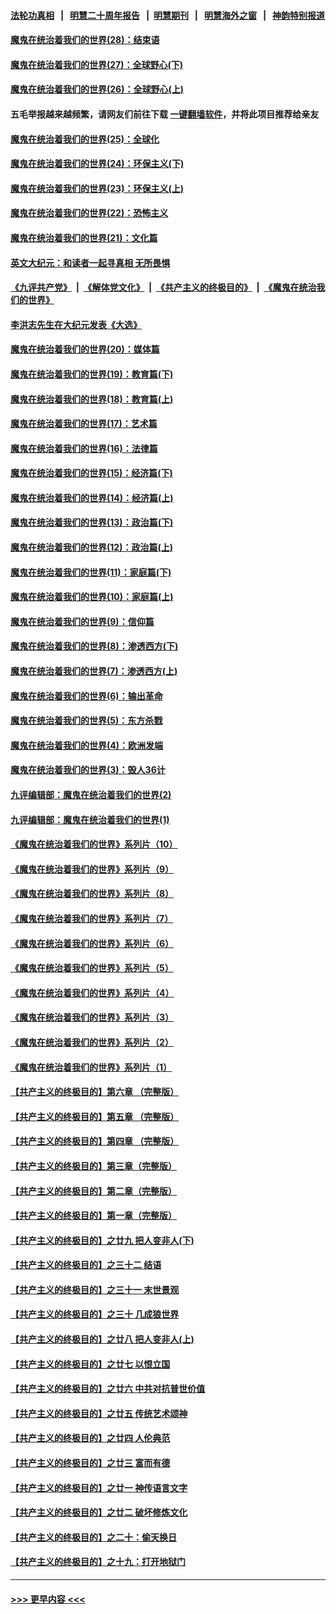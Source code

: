 #### [法轮功真相](https://github.com/gfw-breaker/truth/blob/master/README.md?t=0) &nbsp;&nbsp;|&nbsp;&nbsp; [明慧二十周年报告](https://github.com/gfw-breaker/mh-reports/blob/master/README.md?t=0) &nbsp;&nbsp;|&nbsp;&nbsp;[明慧期刊](https://github.com/gfw-breaker/mh-qikan) &nbsp;&nbsp;|&nbsp;&nbsp; [明慧海外之窗](https://github.com/gfw-breaker/mh-news/blob/master/README.md?t=0) &nbsp;&nbsp;|&nbsp;&nbsp; [神韵特别报道](https://github.com/gfw-breaker/mh-news/blob/master/shenyun.md?t=0)
#### [魔鬼在统治着我们的世界(28)：结束语](../pages/nsc422/n10936246.md?t=07221201) 
#### [魔鬼在统治着我们的世界(27)：全球野心(下)](../pages/nsc422/n10928319.md?t=07221201) 
#### [魔鬼在统治着我们的世界(26)：全球野心(上)](../pages/nsc422/n10900318.md?t=07221201) 
#### 五毛举报越来越频繁，请网友们前往下载 [一键翻墙软件](https://github.com/gfw-breaker/ssr-accounts)，并将此项目推荐给亲友
#### [魔鬼在统治着我们的世界(25)：全球化](../pages/nsc422/n10788205.md?t=07221201) 
#### [魔鬼在统治着我们的世界(24)：环保主义(下)](../pages/nsc422/n10695307.md?t=07221201) 
#### [魔鬼在统治着我们的世界(23)：环保主义(上)](../pages/nsc422/n10688613.md?t=07221201) 
#### [魔鬼在统治着我们的世界(22)：恐怖主义](../pages/nsc422/n10614727.md?t=07221201) 
#### [魔鬼在统治着我们的世界(21)：文化篇](../pages/nsc422/n10597706.md?t=07221201) 
#### [英文大纪元：和读者一起寻真相 无所畏惧](../pages/nsc422/n12542027.md?t=07221201) 
#### [《九评共产党》](https://github.com/begood0513/9ping.md/blob/master/README.md) &nbsp;|&nbsp; [《解体党文化》](../../../../jtdwh.md/blob/master/README.md)  &nbsp;|&nbsp; [《共产主义的终极目的》](../../../../gczydzjmd.md/blob/master/README.md) &nbsp;|&nbsp; [《魔鬼在统治我们的世界》](../../../../mgztzwmdsj.md/blob/master/README.md) 
#### [李洪志先生在大纪元发表《大选》](../pages/nsc422/n12534746.md?t=07221201) 
#### [魔鬼在统治着我们的世界(20)：媒体篇](../pages/nsc422/n10586579.md?t=07221201) 
#### [魔鬼在统治着我们的世界(19)：教育篇(下)](../pages/nsc422/n10564808.md?t=07221201) 
#### [魔鬼在统治着我们的世界(18)：教育篇(上)](../pages/nsc422/n10526970.md?t=07221201) 
#### [魔鬼在统治着我们的世界(17)：艺术篇](../pages/nsc422/n10499093.md?t=07221201) 
#### [魔鬼在统治着我们的世界(16)：法律篇](../pages/nsc422/n10485969.md?t=07221201) 
#### [魔鬼在统治着我们的世界(15)：经济篇(下)](../pages/nsc422/n10469975.md?t=07221201) 
#### [魔鬼在统治着我们的世界(14)：经济篇(上)](../pages/nsc422/n10457370.md?t=07221201) 
#### [魔鬼在统治着我们的世界(13)：政治篇(下)](../pages/nsc422/n10448270.md?t=07221201) 
#### [魔鬼在统治着我们的世界(12)：政治篇(上)](../pages/nsc422/n10444576.md?t=07221201) 
#### [魔鬼在统治着我们的世界(11)：家庭篇(下)](../pages/nsc422/n10440961.md?t=07221201) 
#### [魔鬼在统治着我们的世界(10)：家庭篇(上)](../pages/nsc422/n10435448.md?t=07221201) 
#### [魔鬼在统治着我们的世界(9)：信仰篇](../pages/nsc422/n10432159.md?t=07221201) 
#### [魔鬼在统治着我们的世界(8)：渗透西方(下)](../pages/nsc422/n10429603.md?t=07221201) 
#### [魔鬼在统治着我们的世界(7)：渗透西方(上)](../pages/nsc422/n10426013.md?t=07221201) 
#### [魔鬼在统治着我们的世界(6)：输出革命](../pages/nsc422/n10421536.md?t=07221201) 
#### [魔鬼在统治着我们的世界(5)：东方杀戮](../pages/nsc422/n10417707.md?t=07221201) 
#### [魔鬼在统治着我们的世界(4)：欧洲发端](../pages/nsc422/n10414890.md?t=07221201) 
#### [魔鬼在统治着我们的世界(3)：毁人36计](../pages/nsc422/n10411583.md?t=07221201) 
#### [九评编辑部：魔鬼在统治着我们的世界(2)](../pages/nsc422/n10410036.md?t=07221201) 
#### [九评编辑部：魔鬼在统治着我们的世界(1)](../pages/nsc422/n10406825.md?t=07221201) 
#### [《魔鬼在统治着我们的世界》系列片（10）](../pages/nsc422/n12292670.md?t=07221201) 
#### [《魔鬼在统治着我们的世界》系列片（9）](../pages/nsc422/n12290859.md?t=07221201) 
#### [《魔鬼在统治着我们的世界》系列片（8）](../pages/nsc422/n12287445.md?t=07221201) 
#### [《魔鬼在统治着我们的世界》系列片（7）](../pages/nsc422/n12283425.md?t=07221201) 
#### [《魔鬼在统治着我们的世界》系列片（6）](../pages/nsc422/n12282314.md?t=07221201) 
#### [《魔鬼在统治着我们的世界》系列片（5）](../pages/nsc422/n12281419.md?t=07221201) 
#### [《魔鬼在统治着我们的世界》系列片（4）](../pages/nsc422/n12274024.md?t=07221201) 
#### [《魔鬼在统治着我们的世界》系列片（3）](../pages/nsc422/n12271322.md?t=07221201) 
#### [《魔鬼在统治着我们的世界》系列片（2）](../pages/nsc422/n12269049.md?t=07221201) 
#### [《魔鬼在统治着我们的世界》系列片（1）](../pages/nsc422/n12267575.md?t=07221201) 
#### [【共产主义的终极目的】第六章 （完整版）](../pages/nsc422/n11428913.md?t=07221201) 
#### [【共产主义的终极目的】第五章 （完整版）](../pages/nsc422/n11428912.md?t=07221201) 
#### [【共产主义的终极目的】第四章 （完整版）](../pages/nsc422/n11428907.md?t=07221201) 
#### [【共产主义的终极目的】第三章（完整版）](../pages/nsc422/n11428848.md?t=07221201) 
#### [【共产主义的终极目的】第二章（完整版）](../pages/nsc422/n11428831.md?t=07221201) 
#### [【共产主义的终极目的】第一章（完整版）](../pages/nsc422/n11417651.md?t=07221201) 
#### [【共产主义的终极目的】之廿九 把人变非人(下)](../pages/nsc422/n11344140.md?t=07221201) 
#### [【共产主义的终极目的】之三十二 结语](../pages/nsc422/n11360535.md?t=07221201) 
#### [【共产主义的终极目的】之三十一 末世景观](../pages/nsc422/n11351129.md?t=07221201) 
#### [【共产主义的终极目的】之三十 几成狼世界](../pages/nsc422/n11348280.md?t=07221201) 
#### [【共产主义的终极目的】之廿八 把人变非人(上)](../pages/nsc422/n11340492.md?t=07221201) 
#### [【共产主义的终极目的】之廿七 以恨立国](../pages/nsc422/n11336944.md?t=07221201) 
#### [【共产主义的终极目的】之廿六 中共对抗普世价值](../pages/nsc422/n11324785.md?t=07221201) 
#### [【共产主义的终极目的】之廿五 传统艺术颂神](../pages/nsc422/n11296396.md?t=07221201) 
#### [【共产主义的终极目的】之廿四 人伦典范](../pages/nsc422/n11296397.md?t=07221201) 
#### [【共产主义的终极目的】之廿三 富而有德](../pages/nsc422/n11283598.md?t=07221201) 
#### [【共产主义的终极目的】之廿一 神传语言文字](../pages/nsc422/n11263265.md?t=07221201) 
#### [【共产主义的终极目的】之廿二 破坏修炼文化](../pages/nsc422/n11245728.md?t=07221201) 
#### [【共产主义的终极目的】之二十：偷天换日](../pages/nsc422/n11238846.md?t=07221201) 
#### [【共产主义的终极目的】之十九：打开地狱门](../pages/nsc422/n11206376.md?t=07221201) 

----
#### [ >>> 更早内容 <<< ](../indexes/nsc422-earlier.md)
